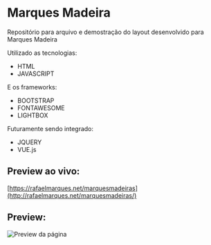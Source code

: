 # Marques Madeira
Repositório para arquivo e demostração do layout desenvolvido para Marques Madeira

Utilizado as tecnologias:
- HTML
- JAVASCRIPT

E os frameworks:
- BOOTSTRAP
- FONTAWESOME
- LIGHTBOX

Futuramente sendo integrado:
- JQUERY
- VUE.js

## Preview ao vivo:
 [https://rafaelmarques.net/marquesmadeiras](http://rafaelmarques.net/marquesmadeiras/)


## Preview:
![Preview da página](http://rafaelmarques.net/marquesmadeiras/assets/img/preview/captura.jpeg)



